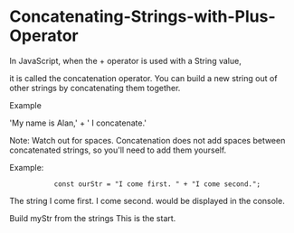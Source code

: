 # Concatenating-Strings-with-Plus-Operator

In JavaScript, when the + operator is used with a String value, 

 it is called the concatenation operator. You can build a new string out of other strings by concatenating them together.
 
Example

'My name is Alan,' + ' I concatenate.'

Note: Watch out for spaces. Concatenation does not add spaces between concatenated strings, so you'll need to add them yourself.

   Example:

               const ourStr = "I come first. " + "I come second.";
               
The string I come first. I come second. would be displayed in the console.

Build myStr from the strings This is the start.
